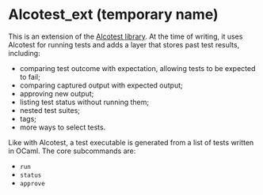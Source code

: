 # Alcotest_ext (temporary name)

This is an extension of the
[Alcotest library](https://github.com/mirage/alcotest).
At the time of writing, it uses Alcotest for running tests and adds a layer
that stores past test results, including:

- comparing test outcome with expectation, allowing tests to be expected to
  fail;
- comparing captured output with expected output;
- approving new output;
- listing test status without running them;
- nested test suites;
- tags;
- more ways to select tests.

Like with Alcotest, a test executable is generated from a list of tests
written in OCaml. The core subcommands are:

- `run`
- `status`
- `approve`
